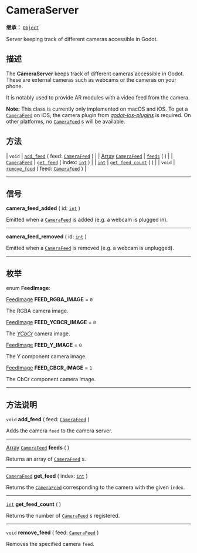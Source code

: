 <!-- ⚠ 请勿编辑本文件 ⚠ -->
<!-- 本文档使用脚本从 WeDot 引擎源码仓库生成。 -->
<!-- 生成脚本：https://github.com/WeDot-Engine/WeDot/tree/4.3/doc/tools/make_md.py； -->
<!-- 原文件：https://github.com/WeDot-Engine/WeDot/tree/4.3/doc/classes/CameraServer.xml。 -->

<div id="_class_cameraserver"></div>

# CameraServer

**继承：** [`Object`](class_object.md)

Server keeping track of different cameras accessible in Godot.

## 描述

The **CameraServer** keeps track of different cameras accessible in Godot. These are external cameras such as webcams or the cameras on your phone.

It is notably used to provide AR modules with a video feed from the camera.

 **Note:** This class is currently only implemented on macOS and iOS. To get a [`CameraFeed`](class_camerafeed.md) on iOS, the camera plugin from [*godot-ios-plugins*](https://github.com/godotengine/godot-ios-plugins) is required. On other platforms, no [`CameraFeed`](class_camerafeed.md) s will be available.

## 方法

| `void`                                                      | [`add_feed`](#class_cameraserver_method_add_feed) ( feed: [`CameraFeed`](class_camerafeed.md) )       |
| [Array](class_array.md) [`CameraFeed`](class_camerafeed.md) | [`feeds`](#class_cameraserver_method_feeds) ( )                                                       |
| [`CameraFeed`](class_camerafeed.md)                         | [`get_feed`](#class_cameraserver_method_get_feed) ( index: [`int`](class_int.md) )                    |
| [`int`](class_int.md)                                       | [`get_feed_count`](#class_cameraserver_method_get_feed_count) ( )                                     |
| `void`                                                      | [`remove_feed`](#class_cameraserver_method_remove_feed) ( feed: [`CameraFeed`](class_camerafeed.md) ) |

<!-- rst-class:: classref-section-separator -->

---

## 信号

<div id="_class_class_cameraserver_signal_camera_feed_added"></div>

**camera_feed_added** ( id: [`int`](class_int.md) ) <div id="class_cameraserver_signal_camera_feed_added"></div>

Emitted when a [`CameraFeed`](class_camerafeed.md) is added (e.g. a webcam is plugged in).

<!-- rst-class:: classref-item-separator -->

---

<div id="_class_class_cameraserver_signal_camera_feed_removed"></div>

**camera_feed_removed** ( id: [`int`](class_int.md) ) <div id="class_cameraserver_signal_camera_feed_removed"></div>

Emitted when a [`CameraFeed`](class_camerafeed.md) is removed (e.g. a webcam is unplugged).

<!-- rst-class:: classref-section-separator -->

---

## 枚举

<div id="_class_enum_cameraserver_feedimage"></div>

enum **FeedImage**: <div id="enum_cameraserver_feedimage"></div>

<div id="_class_cameraserver_constant_feed_rgba_image"></div>

[FeedImage](#enum_cameraserver_feedimage) **FEED_RGBA_IMAGE** = ``0``

The RGBA camera image.

<div id="_class_cameraserver_constant_feed_ycbcr_image"></div>

[FeedImage](#enum_cameraserver_feedimage) **FEED_YCBCR_IMAGE** = ``0``

The [*YCbCr*](https://en.wikipedia.org/wiki/YCbCr) camera image.

<div id="_class_cameraserver_constant_feed_y_image"></div>

[FeedImage](#enum_cameraserver_feedimage) **FEED_Y_IMAGE** = ``0``

The Y component camera image.

<div id="_class_cameraserver_constant_feed_cbcr_image"></div>

[FeedImage](#enum_cameraserver_feedimage) **FEED_CBCR_IMAGE** = ``1``

The CbCr component camera image.

<!-- rst-class:: classref-section-separator -->

---

## 方法说明

<div id="_class_cameraserver_method_add_feed"></div>

`void` **add_feed** ( feed: [`CameraFeed`](class_camerafeed.md) )<div id="class_cameraserver_method_add_feed"></div>

Adds the camera `feed` to the camera server.

<!-- rst-class:: classref-item-separator -->

---

<div id="_class_cameraserver_method_feeds"></div>

[Array](class_array.md) [`CameraFeed`](class_camerafeed.md) **feeds** ( )<div id="class_cameraserver_method_feeds"></div>

Returns an array of [`CameraFeed`](class_camerafeed.md) s.

<!-- rst-class:: classref-item-separator -->

---

<div id="_class_cameraserver_method_get_feed"></div>

[`CameraFeed`](class_camerafeed.md) **get_feed** ( index: [`int`](class_int.md) )<div id="class_cameraserver_method_get_feed"></div>

Returns the [`CameraFeed`](class_camerafeed.md) corresponding to the camera with the given `index`.

<!-- rst-class:: classref-item-separator -->

---

<div id="_class_cameraserver_method_get_feed_count"></div>

[`int`](class_int.md) **get_feed_count** ( )<div id="class_cameraserver_method_get_feed_count"></div>

Returns the number of [`CameraFeed`](class_camerafeed.md) s registered.

<!-- rst-class:: classref-item-separator -->

---

<div id="_class_cameraserver_method_remove_feed"></div>

`void` **remove_feed** ( feed: [`CameraFeed`](class_camerafeed.md) )<div id="class_cameraserver_method_remove_feed"></div>

Removes the specified camera `feed`.

[^virtual]: 本方法通常需要用户覆盖才能生效。
[^const]: 本方法无副作用，不会修改该实例的任何成员变量。
[^vararg]: 本方法除了能接受在此处描述的参数外，还能够继续接受任意数量的参数。
[^constructor]: 本方法用于构造某个类型。
[^static]: 调用本方法无需实例，可直接使用类名进行调用。
[^operator]: 本方法描述的是使用本类型作为左操作数的有效运算符。
[^bitfield]: 这个值是由下列位标志构成位掩码的整数。
[^void]: 无返回值。
